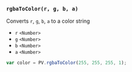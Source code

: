 ### ``rgbaToColor(r, g, b, a)``
Converts ``r``, ``g``, ``b``, ``a`` to a color string

- `r` `<Number>`
- `g` `<Number>`
- `b` `<Number>`
- `a` `<Number>`

```js
var color = PV.rgbaToColor(255, 255, 255, 1);
```